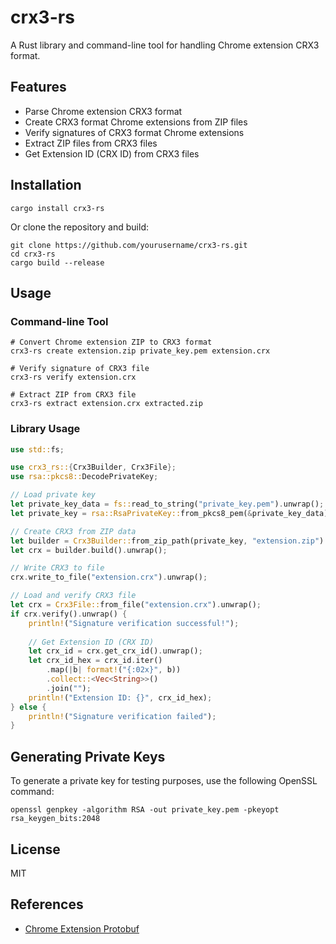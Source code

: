 # crx3-rs

A Rust library and command-line tool for handling Chrome extension CRX3 format.

## Features

- Parse Chrome extension CRX3 format
- Create CRX3 format Chrome extensions from ZIP files
- Verify signatures of CRX3 format Chrome extensions
- Extract ZIP files from CRX3 files
- Get Extension ID (CRX ID) from CRX3 files

## Installation

```
cargo install crx3-rs
```

Or clone the repository and build:

```
git clone https://github.com/yourusername/crx3-rs.git
cd crx3-rs
cargo build --release
```

## Usage

### Command-line Tool

```
# Convert Chrome extension ZIP to CRX3 format
crx3-rs create extension.zip private_key.pem extension.crx

# Verify signature of CRX3 file
crx3-rs verify extension.crx

# Extract ZIP from CRX3 file
crx3-rs extract extension.crx extracted.zip
```

### Library Usage

```rust
use std::fs;

use crx3_rs::{Crx3Builder, Crx3File};
use rsa::pkcs8::DecodePrivateKey;

// Load private key
let private_key_data = fs::read_to_string("private_key.pem").unwrap();
let private_key = rsa::RsaPrivateKey::from_pkcs8_pem(&private_key_data).unwrap();

// Create CRX3 from ZIP data
let builder = Crx3Builder::from_zip_path(private_key, "extension.zip").unwrap();
let crx = builder.build().unwrap();

// Write CRX3 to file
crx.write_to_file("extension.crx").unwrap();

// Load and verify CRX3 file
let crx = Crx3File::from_file("extension.crx").unwrap();
if crx.verify().unwrap() {
    println!("Signature verification successful!");
    
    // Get Extension ID (CRX ID)
    let crx_id = crx.get_crx_id().unwrap();
    let crx_id_hex = crx_id.iter()
        .map(|b| format!("{:02x}", b))
        .collect::<Vec<String>>()
        .join("");
    println!("Extension ID: {}", crx_id_hex);
} else {
    println!("Signature verification failed");
}
```

## Generating Private Keys

To generate a private key for testing purposes, use the following OpenSSL command:

```
openssl genpkey -algorithm RSA -out private_key.pem -pkeyopt rsa_keygen_bits:2048
```

## License

MIT

## References

- [Chrome Extension Protobuf](https://raw.githubusercontent.com/chromium/chromium/main/components/crx_file/crx3.proto)
